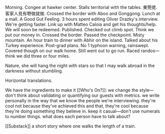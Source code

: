 Morning. Congee at hawker center. Stalls territorial with the tables. 東筦佬. 客家人見有嘢做就做. Crossed the border with Aboo and Gonggong. Lunch at a mall. A Good Gut Feeling. 3 hours spent editing Oliver Drazky's interview. We're getting faster. Link up with Matteo Caloia and get his thoughts/help. We will soon be redeemed. Published. Checked out climb spot. Think we put our money in. Crossed the border. Passed the checkpoint. Misty mountain. An hour train to dinner with Abhir on the island. Talked about his Turkey experience. Post-grad plans. No 1 typhoon warning, rainswept. Covered though on our walk home. Still went out to go run. Raced randos—think we did three or four miles.

Nature, she will hang the night with stars so that I may walk abroad in the darkness without stumbling. 

Horizontal translations.

We have the ingredients to make it
[[Who's On?]]: we change the style—don't think about validating or quantifying our guests with metrics. we write personally in the way that we know the people we're interviewing. they're cool not because they've achieved this and that, they're cool because they're doing something they believe in. keep it casual—don't use numerals to number things. what does each person have to talk about?

[[Substack]] a short story where one walks the length of a train.
